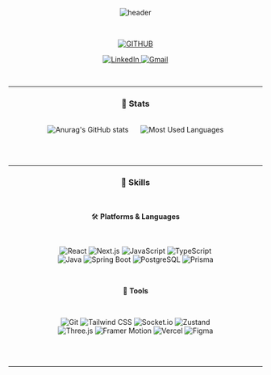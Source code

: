 
<div align="center">
  
![header](https://capsule-render.vercel.app/api?type=waving&color=timeGradient&text=Welcome%20to%20Hyunjin's%20GitHub%20👋&animation=twinkling&fontSize=35&fontAlignY=40&fontAlign=70&height=250)

</div>

<br />



<div align="center">
  
[![GITHUB](https://hits.seeyoufarm.com/api/count/incr/badge.svg?url=https%3A%2F%2Fgithub.com%2Fjiholee0&count_bg=%23F29494&title_bg=%232F2E2E&icon=github.svg&icon_color=%23FFFFFF&title=GITHUB&edge_flat=false)](https://github.com/sin-hyunjin)

</div>
<p align="center">
  <a href="https://www.linkedin.com/in/hyunjin-shin" target="_blank">
    <img alt="LinkedIn" src="https://img.shields.io/badge/LinkedIn-Hyunjin%20Shin-blue">
  </a>
  <a href="mailto:blackduvet52@gmail.com">
    <img alt="Gmail" src="https://img.shields.io/badge/Gmail-blackduvet52%40gmail.com-red&logo=gmail&logoColor=white">
  </a>
</p>

<br />

---



<div align="center">
  
### 📕 Stats


<br />

<div align="center">

  <img src="https://github-readme-stats.vercel.app/api?username=sin-hyunjin&show_icons=true&theme=radical" alt="Anurag's GitHub stats" style="display:inline-block; margin:0 10px;" />
  
  <img src="https://github-readme-stats.vercel.app/api/top-langs/?username=sin-hyunjin&layout=compact&theme=radical" alt="Most Used Languages" style="display:inline-block; margin:0 10px;" />

</div>

<br /><br />

---

<div align="center">
  
### 📒 Skills


<br />

</div>
  
<div align="center">
  
   🛠️ **Platforms & Languages**
  
  <br />
  
  ![React](https://img.shields.io/badge/-React-61DAFB?logo=react&logoColor=white)
  ![Next.js](https://img.shields.io/badge/-Next.js-000000?logo=nextdotjs&logoColor=white)
  ![JavaScript](https://img.shields.io/badge/-JavaScript-F7DF1E?logo=javascript&logoColor=black)
  ![TypeScript](https://img.shields.io/badge/-TypeScript-3178C6?logo=typescript&logoColor=white)
  <br />
  ![Java](https://img.shields.io/badge/-Java-007396?logo=java&logoColor=white)
  ![Spring Boot](https://img.shields.io/badge/-Spring%20Boot-6DB33F?logo=springboot&logoColor=white)
  ![PostgreSQL](https://img.shields.io/badge/-PostgreSQL-4169E1?logo=postgresql&logoColor=white)
  ![Prisma](https://img.shields.io/badge/-Prisma-2D3748?logo=prisma&logoColor=white)


  <br />
  
🔨 **Tools**

  <br />
  
  ![Git](https://img.shields.io/badge/-Git-F05032?logo=git&logoColor=white)
  ![Tailwind CSS](https://img.shields.io/badge/-TailwindCSS-06B6D4?logo=tailwindcss&logoColor=white)
  ![Socket.io](https://img.shields.io/badge/-Socket.io-010101?logo=socketdotio&logoColor=white)
  ![Zustand](https://img.shields.io/badge/-Zustand-000000?logo=zustand&logoColor=white)
   <br />
  ![Three.js](https://img.shields.io/badge/-Three.js-000000?logo=three.js&logoColor=white)
  ![Framer Motion](https://img.shields.io/badge/-Framer%20Motion-0055FF?logo=framer&logoColor=white)
  ![Vercel](https://img.shields.io/badge/-Vercel-000000?logo=vercel&logoColor=white)
  ![Figma](https://img.shields.io/badge/-Figma-F24E1E?logo=figma&logoColor=white)
  
</div>

<br />
<br />

---
